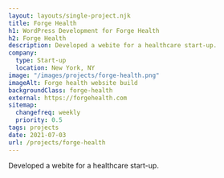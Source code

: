 ```yaml
---
layout: layouts/single-project.njk
title: Forge Health
h1: WordPress Development for Forge Health
h2: Forge Health
description: Developed a webite for a healthcare start-up.
company:
  type: Start-up
  location: New York, NY
image: "/images/projects/forge-health.png"
imageAlt: Forge health website build
backgroundClass: forge-health
external: https://forgehealth.com
sitemap:
  changefreq: weekly
  priority: 0.5
tags: projects
date: 2021-07-03
url: /projects/forge-health
---
```


Developed a webite for a healthcare start-up.
